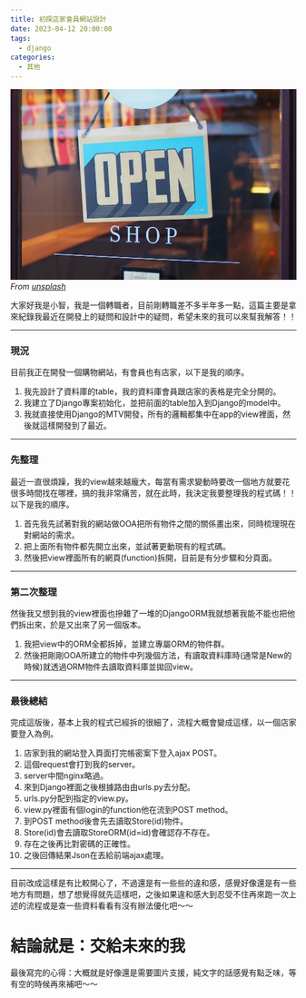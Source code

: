 ```yaml
---
title: 初探店家會員網站設計
date: 2023-04-12 20:00:00
tags: 
  - django
categories:
  - 其他
---
```


![](images/初探店家會員網站設計/0_E4O1EYZpyOn2aYbt.jpg)
*From [unsplash](https://unsplash.com/photos/gray-and-blue-open-signage-c9FQyqIECds)*

大家好我是小智，我是一個轉職者，目前剛轉職差不多半年多一點，這篇主要是拿來紀錄我最近在開發上的疑問和設計中的疑問，希望未來的我可以來幫我解答！！

---

### 現況

目前我正在開發一個購物網站，有會員也有店家，以下是我的順序。

1. 我先設計了資料庫的table，我的資料庫會員跟店家的表格是完全分開的。
2. 我建立了Django專案初始化，並把前面的table加入到Django的model中。
3. 我就直接使用Django的MTV開發，所有的邏輯都集中在app的view裡面，然後就這樣開發到了最近。

---

### 先整理

最近一直很煩躁，我的view越來越龐大，每當有需求變動時要改一個地方就要花很多時間找在哪裡，搞的我非常痛苦，就在此時，我決定我要整理我的程式碼！！以下是我的順序。

1. 首先我先試著對我的網站做OOA把所有物件之間的關係畫出來，同時梳理現在對網站的需求。
2. 把上面所有物件都先開立出來，並試著更動現有的程式碼。
3. 然後把view裡面所有的網頁(function)拆開，目前是有分步驟和分頁面。

---

### 第二次整理

然後我又想到我的view裡面也摻雜了一堆的DjangoORM我就想著我能不能也把他們拆出來，於是又出來了另一個版本。

1. 我把view中的ORM全都拆掉，並建立專屬ORM的物件群。
2. 然後把剛剛OOA所建立的物件中列幾個方法，有讀取資料庫時(通常是New的時候)就透過ORM物件去讀取資料庫並拋回view。

---

### 最後總結
完成這版後，基本上我的程式已經拆的很細了，流程大概會變成這樣，以一個店家要登入為例。

1. 店家到我的網站登入頁面打完帳密案下登入ajax POST。
2. 這個request會打到我的server。
3. server中間nginx略過。
4. 來到Django裡面之後根據路由由urls.py去分配。
5. urls.py分配到指定的view.py。
6. view.py裡面有個login的function他在流到POST method。
7. 到POST method後會先去讀取Store(id)物件。
8. Store(id)會去讀取StoreORM(id=id)會確認存不存在。
9. 存在之後再比對密碼的正確性。
10. 之後回傳結果Json在丟給前端ajax處理。

---

目前改成這樣是有比較開心了，不過還是有一些些的違和感，感覺好像還是有一些地方有問題，想了想覺得就先這樣吧，之後如果違和感大到忍受不住再來跑一次上述的流程或是查一些資料看看有沒有辦法優化吧～～

# 結論就是：交給未來的我

最後寫完的心得：大概就是好像還是需要圖片支援，純文字的話感覺有點乏味，等有空的時候再來補吧～～
